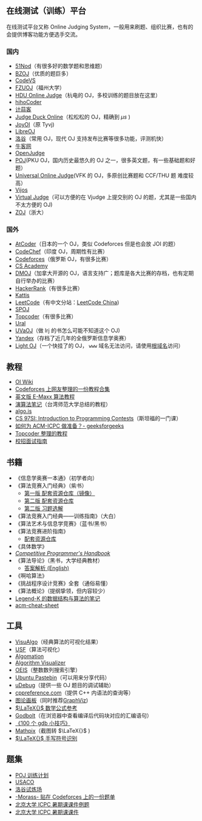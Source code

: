 ## 在线测试（训练）平台

在线测试平台又称 Online Judging System，一般用来刷题、组织比赛，也有的会提供博客功能方便选手交流。

### 国内

-   [51Nod](https://www.51nod.com/)（有很多好的数学题和思维题）
-   [BZOJ](https://www.lydsy.com/JudgeOnline/)（优质的题巨多）
-   [CodeVS](http://www.codevs.cn/)
-   [FZUOJ](http://acm.fzu.edu.cn/)（福州大学）
-   [HDU Online Judge](http://acm.hdu.edu.cn/)（杭电的 OJ，多校训练的题目放在这里）
-   [hihoCoder](https://hihocoder.com/)
-   [计蒜客](https://www.jisuanke.com/)
-   [Judge Duck Online](https://duck.ac/)（松松松的 OJ，精确到 $\mu s$ )
-   [JoyOI](http://www.joyoi.cn/)（原 Tyvj)
-   [LibreOJ](https://loj.ac/)
-   [洛谷](http://www.luogu.org/)（常用 OJ，现代 OJ 支持发布比赛等很多功能，评测机快）
-   [牛客网](https://www.nowcoder.com/)
-   [OpenJudge](http://openjudge.cn/)
-   [POJ](http://poj.org/)(PKU OJ，国内历史最悠久的 OJ 之一，很多英文题，有一些基础题和好题）
-   [Universal Online Judge](http://uoj.ac/)(VFK 的 OJ，多原创比赛题和 CCF/THU 题 难度较高）
-   [Vijos](https://vijos.org/)
-   [Virtual Judge](https://vjudge.net/)（可以方便的在 Vjudge 上提交别的 OJ 的题，尤其是一些国内不太方便的 OJ)
-   [ZOJ](http://acm.zju.edu.cn/onlinejudge/)（浙大）

### 国外

-   [AtCoder](https://atcoder.jp/)（日本的一个 OJ，类似 Codeforces 但是也会放 JOI 的题）
-   [CodeChef](https://codechef.com/)（印度 OJ，周期性有比赛）
-   [Codeforces](https://codeforces.com/)（俄罗斯 OJ，有很多比赛）
-   [CS Academy](https://csacademy.com/)
-   [DMOJ](https://dmoj.ca/)（加拿大开源的 OJ，语言支持广；题库是各大比赛的存档，也有定期自行举办的比赛）
-   [HackerRank](https://www.hackerrank.com/)（有很多比赛）
-   [Kattis](https://open.kattis.com/)
-   [LeetCode](https://leetcode.com/)（有中文分站：[LeetCode China](https://leetcode-cn.com/))
-   [SPOJ](http://www.spoj.com)
-   [Topcoder](https://www.topcoder.com/)（有很多比赛）
-   [Ural](http://acm.timus.ru/)
-   [UVaOJ](https://uva.onlinejudge.org/)（做 lrj 的书怎么可能不知道这个 OJ)
-   [Yandex](https://contest.yandex.ru/)（存档了近几年的全俄罗斯信息学奥赛）
-   [Light OJ](http://lightoj.com)（一个快挂了的 OJ， `www` 域名无法访问，请使用[根域名](http://lightoj.com)访问）

## 教程

-   [OI Wiki](https://oi-wiki.org)
-   [Codeforces 上网友整理的一份教程合集](http://codeforces.com/blog/entry/57282)
-   [英文版 E-Maxx 算法教程](https://cp-algorithms.com/)
-   [演算法笔记](http://www.csie.ntnu.edu.tw/~u91029/)（台湾师范大学总结的教程）
-   [algo.is](https://algo.is/t-414-aflv-competitive-programming-course-2016/)
-   [CS 97SI: Introduction to Programming Contests](http://web.stanford.edu/class/cs97si/)（斯坦福的一门课）
-   [如何为 ACM-ICPC 做准备？- geeksforgeeks](https://www.geeksforgeeks.org/how-to-prepare-for-acm-icpc/)
-   [Topcoder 整理的教程](https://www.topcoder.com/community/competitive-programming/tutorials/)
-   [校招面试指南](https://github.com/jwasham/coding-interview-university)

## 书籍

-   《信息学奥赛一本通》（初学者向）
-   《算法竞赛入门经典》（紫书）
    -   [第一版 配套资源仓库（镜像）](https://github.com/sukhoeing/aoapc-book/)
    -   [第二版 配套资源仓库](https://github.com/aoapc-book/aoapc-bac2nd)
    -   [第二版 习题选解](https://github.com/sukhoeing/aoapc-bac2nd-keys)
-   《算法竞赛入门经典——训练指南》（大白）
-   《算法艺术与信息学竞赛》（蓝书/黑书）
-   《算法竞赛进阶指南》
    -   [配套资源仓库](https://github.com/lydrainbowcat/tedukuri)
-   《具体数学》
-   _[Competitive Programmer's Handbook](https://cses.fi/book/index.html)_
-   《算法导论》（黑书，大学经典教材）
    -   [答案解析 (English)](https://github.com/walkccc/CLRS)
-   《啊哈算法》
-   《挑战程序设计竞赛》全套（通俗易懂）
-   《算法概论》（提纲挚领，但内容较少）
-   [Legend-K 的数据结构与算法的笔记](http://www.legend-k.com/Algorithm/Algorithm.pdf)
-   [acm-cheat-sheet](https://github.com/soulmachine/acm-cheat-sheet)

## 工具

-   [VisuAlgo](https://visualgo.net/en)（经典算法的可视化结果）
-   [USF](https://www.cs.usfca.edu/~galles/visualization/)（算法可视化）
-   [Algomation](http://www.algomation.com/)
-   [Algorithm Visualizer](http://algorithm-visualizer.org)
-   [OEIS](https://oeis.org)（整数数列搜索引擎）
-   [Ubuntu Pastebin](https://paste.ubuntu.com)（可以用来分享代码）
-   [uDebug](https://www.udebug.com)（提供一些 OJ 题目的调试辅助）
-   [cppreference.com](https://zh.cppreference.com/w/)（提供 C++ 内语法的查询等）
-   [图论画板](https://csacademy.com/app/graph_editor/)（同时推荐[GraphViz](http://www.graphviz.org/))
-   [ $\LaTeX{}$ 数学公式参考](http://www.mohu.org/info/symbols/symbols.htm)
-   [Godbolt](https://godbolt.org/)（在浏览器中查看编译后代码块对应的汇编语句）
-   [《100 个 gdb 小技巧》](https://github.com/hellogcc/100-gdb-tips)
-   [Mathpix](https://mathpix.com/)（截图转 $\LaTeX{}$ )
-   [ $\LaTeX{}$ 手写符号识别](http://detexify.kirelabs.org/classify.html)

## 题集

-   [POJ 训练计划](http://blog.csdn.net/skywalkert/article/details/46594541)
-   [USACO](http://train.usaco.org/usacogate)
-   [洛谷试炼场](https://www.luogu.org/training/mainpage)
-   [-Morass- 贴在 Codeforces 上的一份题单](https://codeforces.com/blog/entry/55274)
-   [北京大学 ICPC 暑期课课件例题](https://vjudge.net/article/446)
-   [北京大学 ICPC 暑期课课件](https://lib-pku.github.io/#acm-icpc%E6%9A%91%E6%9C%9F%E8%AF%BE)
